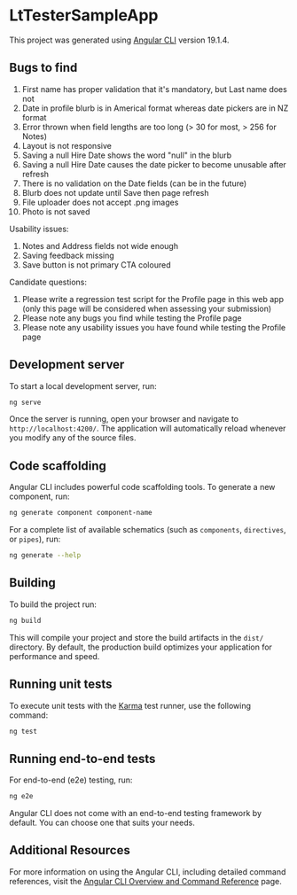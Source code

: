 # LtTesterSampleApp

This project was generated using [Angular CLI](https://github.com/angular/angular-cli) version 19.1.4.

## Bugs to find
1. First name has proper validation that it's mandatory, but Last name does not
2. Date in profile blurb is in Americal format whereas date pickers are in NZ format
3. Error thrown when field lengths are too long (> 30 for most, > 256 for Notes)
4. Layout is not responsive
5. Saving a null Hire Date shows the word "null" in the blurb
6. Saving a null Hire Date causes the date picker to become unusable after refresh
7. There is no validation on the Date fields (can be in the future)
8. Blurb does not update until Save then page refresh
9. File uploader does not accept .png images
10. Photo is not saved

Usability issues:
1. Notes and Address fields not wide enough
2. Saving feedback missing
3. Save button is not primary CTA coloured

Candidate questions:
1. Please write a regression test script for the Profile page in this web app (only this page will be considered when assessing your submission)
2. Please note any bugs you find while testing the Profile page
3. Please note any usability issues you have found while testing the Profile page

## Development server

To start a local development server, run:

```bash
ng serve
```

Once the server is running, open your browser and navigate to `http://localhost:4200/`. The application will automatically reload whenever you modify any of the source files.

## Code scaffolding

Angular CLI includes powerful code scaffolding tools. To generate a new component, run:

```bash
ng generate component component-name
```

For a complete list of available schematics (such as `components`, `directives`, or `pipes`), run:

```bash
ng generate --help
```

## Building

To build the project run:

```bash
ng build
```

This will compile your project and store the build artifacts in the `dist/` directory. By default, the production build optimizes your application for performance and speed.

## Running unit tests

To execute unit tests with the [Karma](https://karma-runner.github.io) test runner, use the following command:

```bash
ng test
```

## Running end-to-end tests

For end-to-end (e2e) testing, run:

```bash
ng e2e
```

Angular CLI does not come with an end-to-end testing framework by default. You can choose one that suits your needs.

## Additional Resources

For more information on using the Angular CLI, including detailed command references, visit the [Angular CLI Overview and Command Reference](https://angular.dev/tools/cli) page.
